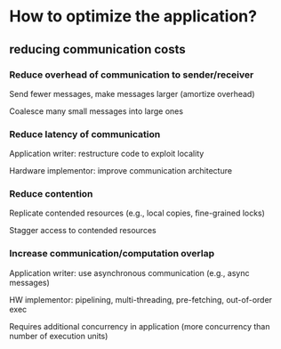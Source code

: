 # How to optimize the application?

## reducing communication costs

### Reduce overhead of communication to sender/receiver

 Send fewer messages, make messages larger (amortize overhead)

 Coalesce many small messages into large ones

### Reduce latency of communication

 Application writer: restructure code to exploit locality

 Hardware implementor: improve communication architecture

### Reduce contention

 Replicate contended resources (e.g., local copies, fine-grained locks)

 Stagger access to contended resources

### Increase communication/computation overlap

 Application writer: use asynchronous communication (e.g., async messages)

 HW implementor: pipelining, multi-threading, pre-fetching, out-of-order exec
 
 Requires additional concurrency in application (more concurrency than number
of execution units)